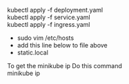 kubectl apply -f deployment.yaml  
kubectl apply -f service.yaml  
kubectl apply -f ingress.yaml  

- sudo vim /etc/hosts
- add this line below to file above
- <minikube ip> static.local

To get the minikube ip
Do this command   
minikube ip
